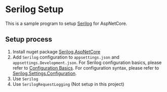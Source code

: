 # Serilog Setup
This is a sample program to setup [Serilog](https://serilog.net/) for AspNetCore.

## Setup process
1. Install nuget package [Serilog.AspNetCore](https://github.com/serilog/serilog-aspnetcore)
2. Add `Serilog` configuration to `appsettings.json` and `appsettings.Development.json`.
For Serilog configuration basics, please refer to [Configuration Basics](https://github.com/serilog/serilog/wiki/Configuration-Basics).
For configuration syntax, please refer to [Serilog.Settings.Configuration](https://github.com/serilog/serilog-settings-configuration).
3. Use `Serilog`
4. Use `SerilogRequestLogging` (Not setup in this project)
